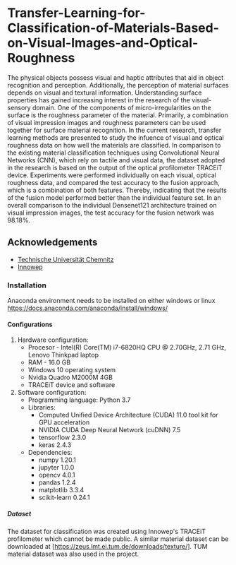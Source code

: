 # Transfer-Learning-for-Classification-of-Materials-Based-on-Visual-Images-and-Optical-Roughness

The physical objects possess visual and haptic attributes that aid in object recognition
and perception. Additionally, the perception of material surfaces depends on visual and
textural information. Understanding surface properties has gained increasing interest in
the research of the visual-sensory domain. One of the components of micro-irregularities
on the surface is the roughness parameter of the material. Primarily, a combination
of visual impression images and roughness parameters can be used together for surface
material recognition. In the current research, transfer learning methods are
presented to study the infuence of visual and optical roughness data on how well the
materials are classified. In comparison to the existing material classification techniques
using Convolutional Neural Networks (CNN), which rely on tactile and visual data,
the dataset adopted in the research is based on the output of the optical profilometer
TRACEiT device. Experiments were performed individually on each visual, optical
roughness data, and compared the test accuracy to the fusion approach, which is
a combination of both features. Thereby, indicating that the results of the fusion
model performed better than the individual feature set. In an overall comparison to
the individual Densenet121 architecture trained on visual impression images, the test
accuracy for the fusion network was 98.18%.

## Acknowledgements
 - [Technische Universität Chemnitz](https://www.tu-chemnitz.de/informatik/mc/index.php.en)
 - [Innowep](https://innowep.com/)
 
 ### Installation
 Anaconda environment needs to be installed on either windows or linux
 https://docs.anaconda.com/anaconda/install/windows/
 
 #### Configurations
 1. Hardware configuration:
    - Procesor - Intel(R) Core(TM) i7-6820HQ CPU @ 2.70GHz, 2.71 GHz, Lenovo Thinkpad laptop
    - RAM - 16.0 GB
    - Windows 10 operating system
    - Nvidia Quadro M2000M 4GB
    - TRACEiT device and software
 2. Software configuration:
    - Programming language: Python 3.7
    - Libraries: 
      - Computed Unified Device Architecture (CUDA) 11.0 tool kit for GPU acceleration
      - NVIDIA CUDA Deep Neural Network (cuDNN) 7.5
      - tensorflow 2.3.0
      - keras 2.4.3
    - Dependencies:
      - numpy 1.20.1
      - jupyter 1.0.0
      - opencv 4.0.1
      - pandas 1.2.4
      - matplotlib 3.3.4
      - scikit-learn 0.24.1
  ##### Dataset
  The dataset for classification was created using Innowep's TRACEiT profilometer which cannot be made public.
  A similar material dataset can be downloaded at [https://zeus.lmt.ei.tum.de/downloads/texture/]. TUM material dataset was also used in the project.
  
